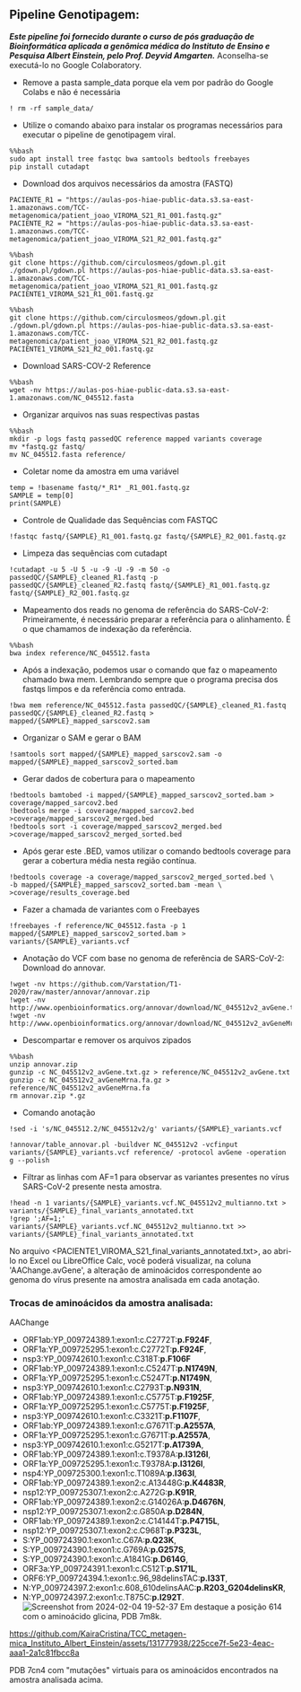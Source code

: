 ## Pipeline Genotipagem:
***Este pipeline foi fornecido durante o curso de pós graduação de Bioinformática aplicada a genômica médica do Instituto de Ensino e Pesquisa Albert Einstein, pelo Prof. Deyvid Amgarten.*** Aconselha-se executá-lo no Google Colaboratory.

- Remove a pasta sample_data porque ela vem por padrão do Google Colabs e não é necessária
```
! rm -rf sample_data/
```
- Utilize o comando abaixo para instalar os programas necessários para executar o pipeline de genotipagem viral.
```
%%bash
sudo apt install tree fastqc bwa samtools bedtools freebayes
pip install cutadapt
```
- Download dos arquivos necessários da amostra (FASTQ)
```
PACIENTE_R1 = "https://aulas-pos-hiae-public-data.s3.sa-east-1.amazonaws.com/TCC-metagenomica/patient_joao_VIROMA_S21_R1_001.fastq.gz"
PACIENTE_R2 = "https://aulas-pos-hiae-public-data.s3.sa-east-1.amazonaws.com/TCC-metagenomica/patient_joao_VIROMA_S21_R2_001.fastq.gz"
```
```
%%bash
git clone https://github.com/circulosmeos/gdown.pl.git
./gdown.pl/gdown.pl https://aulas-pos-hiae-public-data.s3.sa-east-1.amazonaws.com/TCC-metagenomica/patient_joao_VIROMA_S21_R1_001.fastq.gz PACIENTE1_VIROMA_S21_R1_001.fastq.gz
```
```
%%bash
git clone https://github.com/circulosmeos/gdown.pl.git
./gdown.pl/gdown.pl https://aulas-pos-hiae-public-data.s3.sa-east-1.amazonaws.com/TCC-metagenomica/patient_joao_VIROMA_S21_R2_001.fastq.gz PACIENTE1_VIROMA_S21_R2_001.fastq.gz
```
- Download SARS-COV-2 Reference
```
%%bash
wget -nv https://aulas-pos-hiae-public-data.s3.sa-east-1.amazonaws.com/NC_045512.fasta
```
- Organizar arquivos nas suas respectivas pastas
```
%%bash
mkdir -p logs fastq passedQC reference mapped variants coverage
mv *fastq.gz fastq/
mv NC_045512.fasta reference/
```
- Coletar nome da amostra em uma variável
```
temp = !basename fastq/*_R1* _R1_001.fastq.gz
SAMPLE = temp[0]
print(SAMPLE)
```
- Controle de Qualidade das Sequências com FASTQC
```
!fastqc fastq/{SAMPLE}_R1_001.fastq.gz fastq/{SAMPLE}_R2_001.fastq.gz
```
- Limpeza das sequências com cutadapt
```
!cutadapt -u 5 -U 5 -u -9 -U -9 -m 50 -o passedQC/{SAMPLE}_cleaned_R1.fastq -p passedQC/{SAMPLE}_cleaned_R2.fastq fastq/{SAMPLE}_R1_001.fastq.gz fastq/{SAMPLE}_R2_001.fastq.gz
```
- Mapeamento dos reads no genoma de referência do SARS-CoV-2: Primeiramente, é necessário preparar a referência para o alinhamento. É o que chamamos de indexação da referência.
```
%%bash
bwa index reference/NC_045512.fasta
```
- Após a indexação, podemos usar o comando que faz o mapeamento chamado bwa mem. Lembrando sempre que o programa precisa dos fastqs limpos e da referência como entrada.
```
!bwa mem reference/NC_045512.fasta passedQC/{SAMPLE}_cleaned_R1.fastq passedQC/{SAMPLE}_cleaned_R2.fastq > mapped/{SAMPLE}_mapped_sarscov2.sam
```
- Organizar o SAM e gerar o BAM
```
!samtools sort mapped/{SAMPLE}_mapped_sarscov2.sam -o mapped/{SAMPLE}_mapped_sarscov2_sorted.bam
```
- Gerar dados de cobertura para o mapeamento
```
!bedtools bamtobed -i mapped/{SAMPLE}_mapped_sarscov2_sorted.bam > coverage/mapped_sarcov2.bed
!bedtools merge -i coverage/mapped_sarcov2.bed >coverage/mapped_sarscov2_merged.bed
!bedtools sort -i coverage/mapped_sarscov2_merged.bed >coverage/mapped_sarscov2_merged_sorted.bed
```
- Após gerar este .BED, vamos utilizar o comando bedtools coverage para gerar a cobertura média nesta região contínua.
```
!bedtools coverage -a coverage/mapped_sarscov2_merged_sorted.bed \
-b mapped/{SAMPLE}_mapped_sarscov2_sorted.bam -mean \
>coverage/results_coverage.bed
```
- Fazer a chamada de variantes com o Freebayes
```
!freebayes -f reference/NC_045512.fasta -p 1 mapped/{SAMPLE}_mapped_sarscov2_sorted.bam > variants/{SAMPLE}_variants.vcf
```
- Anotação do VCF com base no genoma de referência de SARS-CoV-2: Download do annovar.
```
!wget -nv https://github.com/Varstation/T1-2020/raw/master/annovar/annovar.zip
!wget -nv http://www.openbioinformatics.org/annovar/download/NC_045512v2_avGene.txt.gz
!wget -nv http://www.openbioinformatics.org/annovar/download/NC_045512v2_avGeneMrna.fa.gz
```
- Descompartar e remover os arquivos zipados
```
%%bash
unzip annovar.zip
gunzip -c NC_045512v2_avGene.txt.gz > reference/NC_045512v2_avGene.txt
gunzip -c NC_045512v2_avGeneMrna.fa.gz > reference/NC_045512v2_avGeneMrna.fa
rm annovar.zip *.gz
```
- Comando anotação
```
!sed -i 's/NC_045512.2/NC_045512v2/g' variants/{SAMPLE}_variants.vcf
```
```
!annovar/table_annovar.pl -buildver NC_045512v2 -vcfinput variants/{SAMPLE}_variants.vcf reference/ -protocol avGene -operation g --polish
```
- Filtrar as linhas com AF=1 para observar as variantes presentes no vírus SARS-CoV-2 presente nesta amostra.
```
!head -n 1 variants/{SAMPLE}_variants.vcf.NC_045512v2_multianno.txt > variants/{SAMPLE}_final_variants_annotated.txt
!grep ';AF=1;' variants/{SAMPLE}_variants.vcf.NC_045512v2_multianno.txt >> variants/{SAMPLE}_final_variants_annotated.txt
```
No arquivo <PACIENTE1_VIROMA_S21_final_variants_annotated.txt>, ao abri-lo no Excel ou LibreOffice Calc, você poderá visualizar, na coluna 'AAChange.avGene', a alteração de aminoácidos correspondente ao genoma do vírus presente na amostra analisada em cada anotação.

### Trocas de aminoácidos da amostra analisada:
AAChange

- ORF1ab:YP_009724389.1:exon1:c.C2772T:**p.F924F**,
- ORF1a:YP_009725295.1:exon1:c.C2772T:**p.F924F**,
- nsp3:YP_009742610.1:exon1:c.C318T:**p.F106F**
- ORF1ab:YP_009724389.1:exon1:c.C5247T:**p.N1749N**,
- ORF1a:YP_009725295.1:exon1:c.C5247T:**p.N1749N**,
- nsp3:YP_009742610.1:exon1:c.C2793T:**p.N931N**,
- ORF1ab:YP_009724389.1:exon1:c.C5775T:**p.F1925F**,
- ORF1a:YP_009725295.1:exon1:c.C5775T:**p.F1925F**,
- nsp3:YP_009742610.1:exon1:c.C3321T:**p.F1107F**,
- ORF1ab:YP_009724389.1:exon1:c.G7671T:**p.A2557A**,
- ORF1a:YP_009725295.1:exon1:c.G7671T:**p.A2557A**,
- nsp3:YP_009742610.1:exon1:c.G5217T:**p.A1739A**,
- ORF1ab:YP_009724389.1:exon1:c.T9378A:**p.I3126I**,
- ORF1a:YP_009725295.1:exon1:c.T9378A:**p.I3126I**,
- nsp4:YP_009725300.1:exon1:c.T1089A:**p.I363I**,
- ORF1ab:YP_009724389.1:exon2:c.A13448G:**p.K4483R**,
- nsp12:YP_009725307.1:exon2:c.A272G:**p.K91R**,
- ORF1ab:YP_009724389.1:exon2:c.G14026A:**p.D4676N**,
- nsp12:YP_009725307.1:exon2:c.G850A:**p.D284N**,
- ORF1ab:YP_009724389.1:exon2:c.C14144T:**p.P4715L**,
- nsp12:YP_009725307.1:exon2:c.C968T:**p.P323L**,
- S:YP_009724390.1:exon1:c.C67A:**p.Q23K**,
- S:YP_009724390.1:exon1:c.G769A:**p.G257S**,
- S:YP_009724390.1:exon1:c.A1841G:**p.D614G**,
- ORF3a:YP_009724391.1:exon1:c.C512T:**p.S171L**,
- ORF6:YP_009724394.1:exon1:c.96_98delinsTAC:**p.I33T**,
- N:YP_009724397.2:exon1:c.608_610delinsAAC:**p.R203_G204delinsKR**,
- N:YP_009724397.2:exon1:c.T875C:**p.I292T**.
![Screenshot from 2024-02-04 19-52-37](https://github.com/KairaCristina/TCC_metagen-mica_Instituto_Albert_Einstein/assets/131777938/98eb2d84-dc1f-422e-ae99-eeb62920f856)
Em destaque a posição 614 com o aminoácido glicina, PDB 7m8k.

https://github.com/KairaCristina/TCC_metagen-mica_Instituto_Albert_Einstein/assets/131777938/225cce7f-5e23-4eac-aaa1-2a1c81fbcc8a

PDB 7cn4 com "mutações" virtuais para os aminoácidos encontrados na amostra analisada acima.

